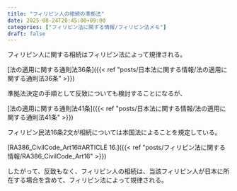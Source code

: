 ```yaml
---
title: "フィリピン人の相続の準拠法"
date: 2025-08-24T20:45:00+09:00
categories: ["フィリピン法に関する情報/フィリピン法メモ"]
draft: false
---
```


フィリピン人に関する相続はフィリピン法によって規律される。

[法の適用に関する通則法36条]({{< ref "posts/日本法に関する情報/法の適用に関する通則法36条" >}})

準拠法決定の手順として反致についても検討することになるが、

[法の適用に関する通則法41条]({{< ref "posts/日本法に関する情報/法の適用に関する通則法41条" >}})

フィリピン民法16条2文が相続については本国法によることを規定している。

[RA386_CivilCode_Art16#ARTICLE 16.]({{< ref "posts/フィリピン法に関する情報/RA386_CivilCode_Art16" >}})

したがって、反致もなく、フィリピン人の相続は、当該フィリピン人が日本に所在する場合を含めて、フィリピン法によって規律される。
